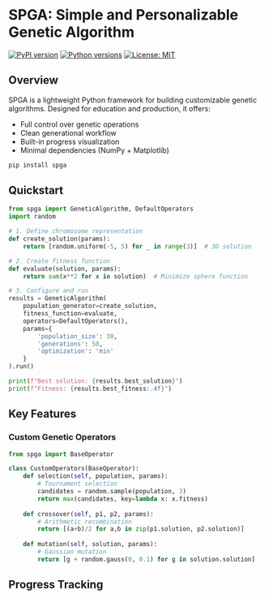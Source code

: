 # SPGA: Simple and Personalizable Genetic Algorithm

[![PyPI version](https://img.shields.io/pypi/v/spga.svg)](https://pypi.org/project/spga/)
[![Python versions](https://img.shields.io/pypi/pyversions/spga.svg)](https://pypi.org/project/spga/)
[![License: MIT](https://img.shields.io/badge/License-MIT-blue.svg)](https://opensource.org/licenses/MIT)

## Overview
SPGA is a lightweight Python framework for building customizable genetic algorithms. Designed for education and production, it offers:
- Full control over genetic operations
- Clean generational workflow
- Built-in progress visualization
- Minimal dependencies (NumPy + Matplotlib)

```bash
pip install spga
```

## Quickstart
```python
from spga import GeneticAlgorithm, DefaultOperators
import random

# 1. Define chromosome representation
def create_solution(params):
    return [random.uniform(-5, 5) for _ in range(3)]  # 3D solution

# 2. Create fitness function
def evaluate(solution, params):
    return sum(x**2 for x in solution)  # Minimize sphere function

# 3. Configure and run
results = GeneticAlgorithm(
    population_generator=create_solution,
    fitness_function=evaluate,
    operators=DefaultOperators(),
    params={
        'population_size': 30,
        'generations': 50,
        'optimization': 'min'
    }
).run()

print(f"Best solution: {results.best_solution}")
print(f"Fitness: {results.best_fitness:.4f}")

```

## Key Features

### Custom Genetic Operators
```python
from spga import BaseOperator

class CustomOperators(BaseOperator):
    def selection(self, population, params):
        # Tournament selection
        candidates = random.sample(population, 3)
        return max(candidates, key=lambda x: x.fitness)
    
    def crossover(self, p1, p2, params):
        # Arithmetic recombination
        return [(a+b)/2 for a,b in zip(p1.solution, p2.solution)]
    
    def mutation(self, solution, params):
        # Gaussian mutation
        return [g + random.gauss(0, 0.1) for g in solution.solution]
```

## Progress Tracking